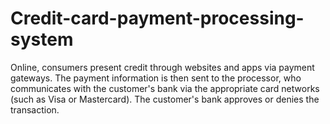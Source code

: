 # Credit-card-payment-processing-system
Online, consumers present credit through websites and apps via payment gateways. The payment information is then sent to the processor, who communicates with the customer's bank via the appropriate card networks (such as Visa or Mastercard). The customer's bank approves or denies the transaction. 
